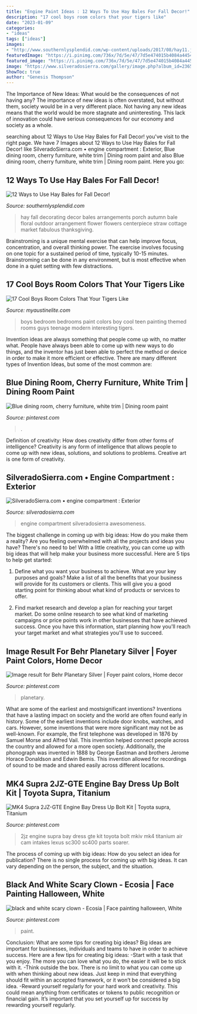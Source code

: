 ```yaml
---
title: "Engine Paint Ideas : 12 Ways To Use Hay Bales For Fall Decor!"
description: "17 cool boys room colors that your tigers like"
date: "2023-01-09"
categories:
- "ideas"
tags: ["ideas"]
images:
- "http://www.southernlysplendid.com/wp-content/uploads/2017/08/hay11.jpg"
featuredImage: "https://i.pinimg.com/736x/7d/5e/47/7d5e474015b4084a4454db0e3b59d478.jpg"
featured_image: "https://i.pinimg.com/736x/7d/5e/47/7d5e474015b4084a4454db0e3b59d478.jpg"
image: "https://www.silveradosierra.com/gallery/image.php?album_id=23658&amp;image_id=202578"
ShowToc: true
author: "Genesis Thompson"
---
```



The Importance of New Ideas: What would be the consequences of not having any?
The importance of new ideas is often overstated, but without them, society would be in a very different place. Not having any new ideas means that the world would be more stagnate and uninteresting. This lack of innovation could have serious consequences for our economy and society as a whole.

	

		
searching about 12 Ways to Use Hay Bales for Fall Decor! you've visit to the right page. We have 7 Images about 12 Ways to Use Hay Bales for Fall Decor! like SilveradoSierra.com • engine compartment : Exterior, Blue dining room, cherry furniture, white trim | Dining room paint and also Blue dining room, cherry furniture, white trim | Dining room paint. Here you go:
		
    
## 12 Ways To Use Hay Bales For Fall Decor!

<img loading=lazy src="http://www.southernlysplendid.com/wp-content/uploads/2017/08/hay11.jpg" onerror="this.onerror=null;this.src='https://tse1.mm.bing.net/th?id=OIP.J3NxQk9WeQ1jXa0aadpfpQHaIZ&amp;pid=15.1';" alt="12 Ways to Use Hay Bales for Fall Decor!">

_Source: southernlysplendid.com_

>hay fall decorating decor bales arrangements porch autumn bale floral outdoor arrangement flower flowers centerpiece straw cottage market fabulous thanksgiving. 

	

Brainstroming is a unique mental exercise that can help improve focus, concentration, and overall thinking power. The exercise involves focusing on one topic for a sustained period of time, typically 10-15 minutes. Brainstroming can be done in any environment, but is most effective when done in a quiet setting with few distractions.

    
## 17 Cool Boys Room Colors That Your Tigers Like

<img loading=lazy src="http://www.myaustinelite.com/wp-content/uploads/2015/02/Boys-room-color-in-two-toned-blue.jpg" onerror="this.onerror=null;this.src='https://tse2.mm.bing.net/th?id=OIP.UWpR2kHZY86LTC_JmKp4MwHaFj&amp;pid=15.1';" alt="17 Cool Boys Room Colors That Your Tigers Like">

_Source: myaustinelite.com_

>boys bedroom bedrooms paint colors boy cool teen painting themed rooms guys teenage modern interesting tigers. 

	

Invention ideas are always something that people come up with, no matter what. People have always been able to come up with new ways to do things, and the inventor has just been able to perfect the method or device in order to make it more efficient or effective. There are many different types of Invention Ideas, but some of the most common are:

    
## Blue Dining Room, Cherry Furniture, White Trim | Dining Room Paint

<img loading=lazy src="https://i.pinimg.com/736x/e6/94/1e/e6941e5a1b20c5436b3a4f24e27a5cf1.jpg" onerror="this.onerror=null;this.src='https://tse3.mm.bing.net/th?id=OIP.OVkyAdGQTSVnuenICzuaqgHaKB&amp;pid=15.1';" alt="Blue dining room, cherry furniture, white trim | Dining room paint">

_Source: pinterest.com_

>. 

	

Definition of creativity: How does creativity differ from other forms of intelligence?
Creativity is any form of intelligence that allows people to come up with new ideas, solutions, and solutions to problems. Creative art is one form of creativity.

    
## SilveradoSierra.com • Engine Compartment : Exterior

<img loading=lazy src="https://www.silveradosierra.com/gallery/image.php?album_id=23658&amp;image_id=202578" onerror="this.onerror=null;this.src='https://tse3.mm.bing.net/th?id=OIP.sp7nFnJ9J6VT8KFytEEFpQHaFj&amp;pid=15.1';" alt="SilveradoSierra.com • engine compartment : Exterior">

_Source: silveradosierra.com_

>engine compartment silveradosierra awesomeness. 

	

The biggest challenge in coming up with big ideas: How do you make them a reality?
Are you feeling overwhelmed with all the projects and ideas you have? There's no need to be! With a little creativity, you can come up with big ideas that will help make your business more successful. Here are 5 tips to help get started: 
1. Define what you want your business to achieve. What are your key purposes and goals? Make a list of all the benefits that your business will provide for its customers or clients. This will give you a good starting point for thinking about what kind of products or services to offer. 

2. Find market research and develop a plan for reaching your target market. Do some online research to see what kind of marketing campaigns or price points work in other businesses that have achieved success. Once you have this information, start planning how you'll reach your target market and what strategies you'll use to succeed.

    
## Image Result For Behr Planetary Silver | Foyer Paint Colors, Home Decor

<img loading=lazy src="https://i.pinimg.com/736x/ef/9a/a3/ef9aa3e2cf3c9c9a9d19116e522e30f3.jpg" onerror="this.onerror=null;this.src='https://tse1.mm.bing.net/th?id=OIP.2OXkyGPA8dCpUmtUj8pLvAHaFj&amp;pid=15.1';" alt="Image result for Behr Planetary Silver | Foyer paint colors, Home decor">

_Source: pinterest.com_

>planetary. 

	

What are some of the earliest and mostsignificant inventions?
Inventions that have a lasting impact on society and the world are often found early in history. Some of the earliest inventions include door knobs, watches, and cars. However, some inventions that were more significant may not be as well-known. For example, the first telephone was developed in 1876 by Samuel Morse and Alfred Vail. This invention helped connect people across the country and allowed for a more open society. Additionally, the phonograph was invented in 1888 by George Eastman and brothers Jerome Horace Donaldson and Edwin Bemis. This invention allowed for recordings of sound to be made and shared easily across different locations.

    
## MK4 Supra 2JZ-GTE Engine Bay Dress Up Bolt Kit | Toyota Supra, Titanium

<img loading=lazy src="https://i.pinimg.com/736x/e0/6e/53/e06e53f259baadf7171ca10d6ea2f5ca--toyota-supra-dress-up.jpg" onerror="this.onerror=null;this.src='https://tse3.mm.bing.net/th?id=OIP.C5mwGCULCmx0TMt3V50xdgHaE6&amp;pid=15.1';" alt="MK4 Supra 2JZ-GTE Engine Bay Dress Up Bolt Kit | Toyota supra, Titanium">

_Source: pinterest.com_

>2jz engine supra bay dress gte kit toyota bolt mkiv mk4 titanium air cam intakes lexus sc300 sc400 parts soarer. 

	

The process of coming up with big ideas: How do you select an idea for publication?
There is no single process for coming up with big ideas. It can vary depending on the person, the subject, and the situation.

    
## Black And White Scary Clown - Ecosia | Face Painting Halloween, White

<img loading=lazy src="https://i.pinimg.com/736x/7d/5e/47/7d5e474015b4084a4454db0e3b59d478.jpg" onerror="this.onerror=null;this.src='https://tse2.mm.bing.net/th?id=OIP.yyn3azvgHlgj7e3X5iOC3AAAAA&amp;pid=15.1';" alt="black and white scary clown - Ecosia | Face painting halloween, White">

_Source: pinterest.com_

>paint. 

	

Conclusion: What are some tips for creating big ideas?
Big ideas are important for businesses, individuals and teams to have in order to achieve success. Here are a few tips for creating big ideas:
-Start with a task that you enjoy. The more you can love what you do, the easier it will be to stick with it.
-Think outside the box. There is no limit to what you can come up with when thinking about new ideas. Just keep in mind that everything should fit within an accepted framework, or it won’t be considered a big idea.
-Reward yourself regularly for your hard work and creativity. This could mean anything from certificates or tokens to public recognition or financial gain. It’s important that you set yourself up for success by rewarding yourself regularly.

